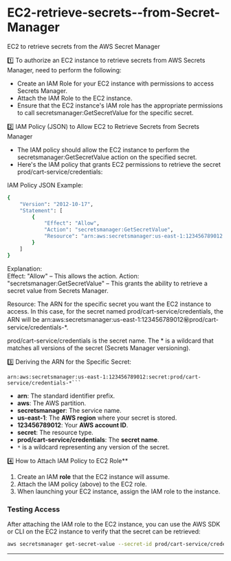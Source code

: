 # EC2-retrieve-secrets--from-Secret-Manager   
EC2 to retrieve secrets from the AWS Secret Manager   
   
1️⃣ To authorize an EC2 instance to retrieve secrets from AWS Secrets Manager, need to perform the following:   
   
- Create an IAM Role for your EC2 instance with permissions to access Secrets Manager.   
- Attach the IAM Role to the EC2 instance.   
- Ensure that the EC2 instance's IAM role has the appropriate permissions to call secretsmanager:GetSecretValue for the specific secret.   
   
2️⃣ IAM Policy (JSON) to Allow EC2 to Retrieve Secrets from Secrets Manager      
   
- The IAM policy should allow the EC2 instance to perform the secretsmanager:GetSecretValue action on the specified secret.
- Here's the IAM policy that grants EC2 permissions to retrieve the secret prod/cart-service/credentials:   
   

IAM Policy JSON Example:
```bash
{
    "Version": "2012-10-17",
    "Statement": [
        {
            "Effect": "Allow",
            "Action": "secretsmanager:GetSecretValue",
            "Resource": "arn:aws:secretsmanager:us-east-1:123456789012:secret:prod/cart-service/credentials-*"
        }
    ]
}
```

Explanation:   
Effect: "Allow" – This allows the action.
Action: "secretsmanager:GetSecretValue" – This grants the ability to retrieve a secret value from Secrets Manager.

   
Resource: The ARN for the specific secret you want the EC2 instance to access.
In this case, for the secret named prod/cart-service/credentials, the ARN will be arn:aws:secretsmanager:us-east-1:123456789012:secret:prod/cart-service/credentials-*.
   
prod/cart-service/credentials is the secret name.
The * is a wildcard that matches all versions of the secret (Secrets Manager versioning).
   

3️⃣ Deriving the ARN for the Specific Secret:

```
arn:aws:secretsmanager:us-east-1:123456789012:secret:prod/cart-service/credentials-*```
```
   
- **arn**: The standard identifier prefix.
- **aws**: The AWS partition.
- **secretsmanager**: The service name.
- **us-east-1**: The **AWS region** where your secret is stored.
- **123456789012**: Your **AWS account ID**.
- **secret**: The resource type.
- **prod/cart-service/credentials**: The **secret name**.
- `*` is a wildcard representing any version of the secret.


4️⃣ How to Attach IAM Policy to EC2 Role**

1. Create an IAM **role** that the EC2 instance will assume.
2. Attach the IAM policy (above) to the EC2 role.
3. When launching your EC2 instance, assign the IAM role to the instance.
   
### **Testing Access**
   
After attaching the IAM role to the EC2 instance, you can use the AWS SDK or CLI on the EC2 instance to verify that the secret can be retrieved:
   
```bash
aws secretsmanager get-secret-value --secret-id prod/cart-service/credentials
```
---


